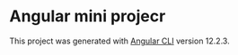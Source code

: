 # Angular mini projecr

This project was generated with [Angular CLI](https://github.com/angular/angular-cli) version 12.2.3.

